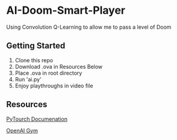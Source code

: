 # AI-Doom-Smart-Player
Using Convolution Q-Learning to allow me to pass a level of Doom

## Getting Started
1. Clone this repo
2. Download .ova in Resources Below
3. Place .ova in root directory
4. Run 'ai.py'
5. Enjoy playthroughs in video file

## Resources
[PyTourch Documenation](https://pytorch.org/docs/master/)

[OpenAI Gym](https://gym.openai.com/envs/DoomCorridor-v0)
